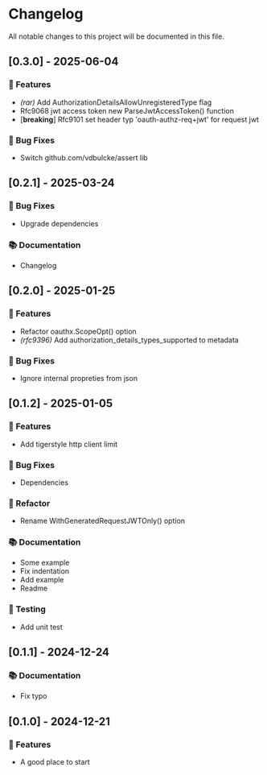 # Changelog

All notable changes to this project will be documented in this file.

## [0.3.0] - 2025-06-04

### 🚀 Features

- *(rar)* Add AuthorizationDetailsAllowUnregisteredType flag
- Rfc9068 jwt access token new ParseJwtAccessToken() function
- [**breaking**] Rfc9101 set header typ 'oauth-authz-req+jwt' for request jwt

### 🐛 Bug Fixes

- Switch github.com/vdbulcke/assert lib

## [0.2.1] - 2025-03-24

### 🐛 Bug Fixes

- Upgrade dependencies

### 📚 Documentation

- Changelog

## [0.2.0] - 2025-01-25

### 🚀 Features

- Refactor oauthx.ScopeOpt() option
- *(rfc9396)* Add authorization_details_types_supported to metadata

### 🐛 Bug Fixes

- Ignore internal propreties from json

## [0.1.2] - 2025-01-05

### 🚀 Features

- Add tigerstyle http client limit

### 🐛 Bug Fixes

- Dependencies

### 🚜 Refactor

- Rename WithGeneratedRequestJWTOnly() option

### 📚 Documentation

- Some example
- Fix indentation
- Add example
- Readme

### 🧪 Testing

- Add unit test

## [0.1.1] - 2024-12-24

### 📚 Documentation

- Fix typo

## [0.1.0] - 2024-12-21

### 🚀 Features

- A good place to start

<!-- generated by git-cliff -->
